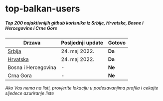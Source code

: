 # top-balkan-users

##### Top 200 najaktivnijih github korisnika iz Srbije, Hrvatske, Bosne i Hercegovine i Crne Gore

Drzava | Posljednji update | Gotovo
--- | --- | ---
[Srbija](https://github.com/grishatop1/top-balkan-users/blob/main/data/contribs/serbia.md) | 24. maj 2022. | **Da**
[Hrvatska](https://github.com/grishatop1/top-balkan-users/blob/main/data/contribs/croatia.md) | 24. maj 2022. | **Da**
Bosna i Hercegovina | - | **Ne**
Crna Gora | - | **Ne**

*Ako Vas nema na listi, provjerite lokaciju u podesavanjima profila i cekajte sljedece azuriranje liste*
